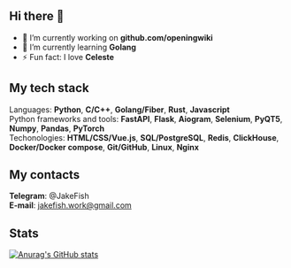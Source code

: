 ## Hi there 👋
- 🔭 I’m currently working on **github.com/openingwiki**
- 🌱 I’m currently learning **Golang**
- ⚡ Fun fact: I love **Celeste**

## My tech stack
Languages: **Python**, **C/C++**, **Golang/Fiber**, **Rust**, **Javascript**<br>
Python frameworks and tools: **FastAPI**, **Flask**, **Aiogram**, **Selenium**, **PyQT5**, **Numpy**, **Pandas**, **PyTorch**<br>
Techonologies: **HTML/CSS/Vue.js**, **SQL/PostgreSQL**, **Redis**, **ClickHouse**, **Docker/Docker compose**, **Git/GitHub**, **Linux**, **Nginx**

## My contacts
**Telegram**: @JakeFish<br>
**E-mail**: jakefish.work@gmail.com

## Stats

[![Anurag's GitHub stats](https://github-readme-stats.vercel.app/api?username=jakefish18&theme=tokyonight)](https://github.com/anuraghazra/github-readme-stats)
